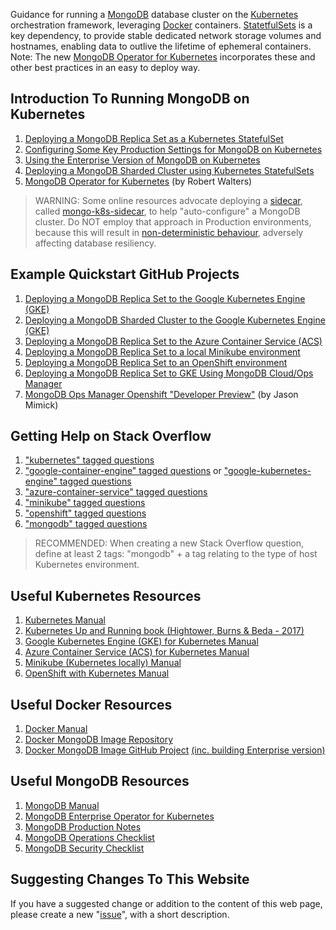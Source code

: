 Guidance for running a [MongoDB](https://www.mongodb.com/) database cluster on the [Kubernetes](https://kubernetes.io/) orchestration framework, leveraging [Docker](https://www.docker.com/) containers. [StatetfulSets](https://kubernetes.io/docs/concepts/workloads/controllers/statefulset/) is a key dependency, to provide stable dedicated network storage volumes and hostnames, enabling data to outlive the lifetime of ephemeral containers. Note: The new [MongoDB Operator for Kubernetes](https://docs.opsmanager.mongodb.com/current/tutorial/install-k8s-operator/) incorporates these and other best practices in an easy to deploy way.

## Introduction To Running MongoDB on Kubernetes

1. [Deploying a MongoDB Replica Set as a Kubernetes StatefulSet](http://pauldone.blogspot.com/2017/06/deploying-mongodb-on-kubernetes-gke25.html)
2. [Configuring Some Key Production Settings for MongoDB on Kubernetes](http://pauldone.blogspot.com/2017/06/mongodb-kubernetes-production-settings.html)
3. [Using the Enterprise Version of MongoDB on Kubernetes](http://pauldone.blogspot.com/2017/06/enterprise-mongodb-on-kubernetes.html)
4. [Deploying a MongoDB Sharded Cluster using Kubernetes StatefulSets](http://pauldone.blogspot.com/2017/07/sharded-mongodb-kubernetes.html)
5. [MongoDB Operator for Kubernetes](https://www.mongodb.com/blog/post/introducing-mongodb-enterprise-operator-for-kubernetes-openshift) (by Robert Walters)


> WARNING: Some online resources advocate deploying a [sidecar](https://docs.microsoft.com/en-us/azure/architecture/patterns/sidecar), called [mongo-k8s-sidecar](https://lh4.googleusercontent.com/ohALxLD4Ugj5FCwWqgqZ4xP9al4lTgrPDc9HsgPWYRZRz_buuYK6LKSC7A5n98DdOO-Po3Zq77Yt43-QhTWdIaXqltHI7PX0zMXAXbpiilYgdowGZapG0lJ9lgubwBj1CwNHHtXA), to help "auto-configure" a MongoDB cluster. Do NOT employ that approach in Production environments, because this will result in [non-deterministic behaviour](http://pauldone.blogspot.com/2017/06/deploying-mongodb-on-kubernetes-gke25.html), adversely affecting database resiliency.

## Example Quickstart GitHub Projects

1. [Deploying a MongoDB Replica Set to the Google Kubernetes Engine (GKE)](https://github.com/pkdone/gke-mongodb-demo)
2. [Deploying a MongoDB Sharded Cluster to the Google Kubernetes Engine (GKE)](https://github.com/pkdone/gke-mongodb-shards-demo)
3. [Deploying a MongoDB Replica Set to the Azure Container Service (ACS)](https://github.com/pkdone/azure-acs-mongodb-demo)
4. [Deploying a MongoDB Replica Set to a local Minikube environment](https://github.com/pkdone/minikube-mongodb-demo)
5. [Deploying a MongoDB Replica Set to an OpenShift environment](https://github.com/pkdone/openshift-mongodb-demo)
6. [Deploying a MongoDB Replica Set to GKE Using MongoDB Cloud/Ops Manager](https://github.com/pkdone/k8s-cld-mgr)
7. [MongoDB Ops Manager Openshift "Developer Preview"](https://github.com/jasonmimick/mongodb-openshift-dev-preview) (by Jason Mimick)

## Getting Help on Stack Overflow

1. ["kubernetes" tagged questions](https://stackoverflow.com/questions/tagged/kubernetes)
2. ["google-container-engine" tagged questions](https://stackoverflow.com/questions/tagged/google-container-engine) or ["google-kubernetes-engine" tagged questions](https://stackoverflow.com/questions/tagged/google-kubernetes-engine)
3. ["azure-container-service" tagged questions](https://stackoverflow.com/questions/tagged/azure-container-service)
4. ["minikube" tagged questions](https://stackoverflow.com/questions/tagged/minikube)
5. ["openshift" tagged questions](https://stackoverflow.com/questions/tagged/openshift)
6. ["mongodb" tagged questions](https://stackoverflow.com/questions/tagged/mongodb)

> RECOMMENDED: When creating a new Stack Overflow question, define at least 2 tags: "mongodb" + a tag relating to the type of host Kubernetes environment.

## Useful Kubernetes Resources

1. [Kubernetes Manual](https://kubernetes.io/docs/concepts/)
2. [Kubernetes Up and Running book (Hightower, Burns & Beda - 2017)](https://www.amazon.co.uk/gp/product/B075G373MJ)
3. [Google Kubernetes Engine (GKE) for Kubernetes Manual](https://cloud.google.com/kubernetes-engine/docs/)
4. [Azure Container Service (ACS) for Kubernetes Manual](https://docs.microsoft.com/en-us/azure/container-service/kubernetes/)
5. [Minikube (Kubernetes locally) Manual](https://kubernetes.io/docs/getting-started-guides/minikube/)
6. [OpenShift with Kubernetes Manual](https://docs.openshift.org/latest/welcome/index.html)

## Useful Docker Resources

1. [Docker Manual](https://docs.docker.com/)
2. [Docker MongoDB Image Repository](https://hub.docker.com/_/mongo/)
3. [Docker MongoDB Image GitHub Project](https://github.com/docker-library/mongo) [(inc. building Enterprise version)](http://pauldone.blogspot.co.uk/2017/06/enterprise-mongodb-on-kubernetes.html)

## Useful MongoDB Resources

1. [MongoDB Manual](https://docs.mongodb.com/manual/)
2. [MongoDB Enterprise Operator for Kubernetes](https://www.mongodb.com/blog/post/introducing-mongodb-enterprise-operator-for-kubernetes-openshift)
3. [MongoDB Production Notes](https://docs.mongodb.com/manual/administration/production-notes/)
4. [MongoDB Operations Checklist](https://docs.mongodb.com/manual/administration/production-checklist-operations/)
5. [MongoDB Security Checklist](https://docs.mongodb.com/manual/administration/security-checklist/)

## Suggesting Changes To This Website

If you have a suggested change or addition to the content of this web page, please create a new "[issue](https://github.com/pkdone/k8smongodb/issues)", with a short description.
